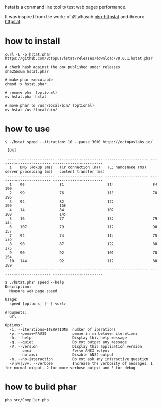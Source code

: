 hstat is a command line tool to test web pages performance.

It was inspired from the works of @talhasch [php-httpstat](https://github.com/talhasch/php-httpstat) and @reorx [httpstat](https://github.com/reorx/httpstat).

# how to install

    curl -L -o hstat.phar https://github.com/8ctopus/hstat/releases/download/v0.0.1/hstat.phar
    
    # check hash against the one published under releases
    sha256sum hstat.phar
    
    # make phar executable
    chmod +x hstat.phar
    
    # rename phar (optional)
    mv hstat.phar hstat
    
    # move phar to /usr/local/bin/ (optional)
    mv hstat /usr/local/bin/
    

# how to use

    $ ./hstat speed --iterations 10 --pause 3000 https://octopuslabs.io/
    
     [OK]
    
     ---- ----------------- --------------------- -------------------- ------------------------ -----------------------
      i    DNS lookup (ms)   TCP connection (ms)   TLS handshake (ms)   server processing (ms)   content transfer (ms)
     ---- ----------------- --------------------- -------------------- ------------------------ -----------------------
      1    96                81                    114                  84                       190
      2    99                76                    118                  78                       196
      3    94                82                    122                  199                      150
      4    14                84                    107                  108                      145
      5    16                77                    132                  79                       154
      6    107               79                    112                  90                       157
      7    92                74                    114                  75                       149
      8    90                87                    122                  88                       175
      9    90                92                    101                  78                       154
      10   144               92                    117                  80                       189
     ---- ----------------- --------------------- -------------------- ------------------------ -----------------------

    $ ./hstat.phar speed --help
    Description:
      Measure web page speed

    Usage:
      speed [options] [--] <url>

    Arguments:
      url

    Options:
      -i, --iterations=ITERATIONS  number of iterations
      -p, --pause=PAUSE            pause in ms between iterations
      -h, --help                   Display this help message
      -q, --quiet                  Do not output any message
      -V, --version                Display this application version
          --ansi                   Force ANSI output
          --no-ansi                Disable ANSI output
      -n, --no-interaction         Do not ask any interactive question
      -v|vv|vvv, --verbose         Increase the verbosity of messages: 1 for normal output, 2 for more verbose output and 3 for debug

# how to build phar

    php src/Compiler.php
